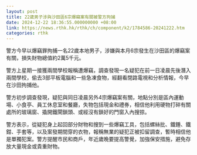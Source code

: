 ```yaml
---
layout: post
title: 22歲男子涉與沙田區6宗爆竊案有關被警方拘捕
date: 2024-12-22 18:36:55.000000000 +08:00
link: https://news.rthk.hk/rthk/ch/component/k2/1784586-20241222.htm
categories: rthk
---
```


警方今早以爆竊罪拘捕一名22歲本地男子，涉嫌與本月6宗發生在沙田區的爆竊案有關，損失財物總值約2萬5千元。

警方上星期一接獲兩間學校報稱遭爆竊，調查發現一名疑犯在前一日凌晨先後潛入兩間學校，偷去3部平板電腦和一些急凍食物，經翻看閉路電視和分析情報，今早在沙田拘捕他。

警方初步調查發現，疑犯與同日凌晨另外4宗爆竊案有關，地點分別是區內運動場、小食亭、員工休息室和餐廳，失物包括現金和禮券，相信他利用硬物打碎有關處所的玻璃窗、撬開鐵閘鎖頭、或經沒有鎖好的門窗入內搜掠。

警方表示，從疑犯身上起回部分財物和搜到一些爆竊工具，包括螺絲批、鐵錘、鐵鉗、手套等，以及案發期間穿的衣物，報稱無業的疑犯正被扣留調查，暫時相信他是單獨犯案。警方提醒市民和商戶，年近歲晚要提高警覺，加強保安措施，避免存放大量現金或貴重財物。
